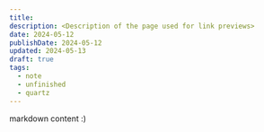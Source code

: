 ```yaml
---
title: 
description: <Description of the page used for link previews>
date: 2024-05-12
publishDate: 2024-05-12
updated: 2024-05-13
draft: true
tags:
  - note
  - unfinished
  - quartz
---
```

 
markdown content :)
